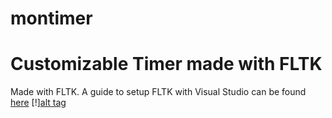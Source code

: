 # montimer
Customizable Timer made with FLTK
================
Made with FLTK. A guide to setup FLTK with Visual Studio can be found [here](http://bewuethr.github.io/installing-fltk-133-under-visual-studio/)
[!][alt tag](http://i.imgur.com/0xwV6Tx.png)
